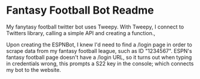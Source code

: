 # Fantasy Football Bot Readme
My fanytasy football twitter bot uses Tweepy. With Tweepy, I connect to Twitters library, calling a simple API and creating a function.,


Upon creating the ESPNBot, I knew I'd need to find a /login page in order to scrape data from my fantasy football league, such as ID "1234567". ESPN's fantasy football page doesn't have a /login URL, so it turns out when typing in credentials wrong, this prompts a S22 key in the console; which connects my bot to the website.
